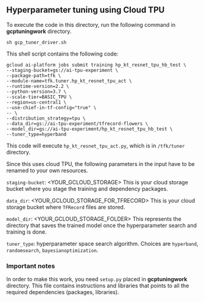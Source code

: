 ## Hyperparameter tuning using Cloud TPU

To execute the code in this directory, run the following command in **gcptuningwork** directory.

```console
sh gcp_tuner_driver.sh
```

This shell script contains the following code:

```console
gcloud ai-platform jobs submit training hp_kt_resnet_tpu_hb_test \
--staging-bucket=gs://ai-tpu-experiment \
--package-path=tfk \
--module-name=tfk.tuner.hp_kt_resnet_tpu_act \
--runtime-version=2.2 \
--python-version=3.7 \
--scale-tier=BASIC_TPU \
--region=us-central1 \
--use-chief-in-tf-config="true" \
-- \
--distribution_strategy=tpu \
--data_dir=gs://ai-tpu-experiment/tfrecord-flowers \
--model_dir=gs://ai-tpu-experiment/hp_kt_resnet_tpu_hb_test \
--tuner_type=hyperband
```
This code will execute `hp_kt_resnet_tpu_act.py`, which is in `/tfk/tuner` directory.

Since this uses cloud TPU, the following parameters in the input have to be renamed to your own resources. 

`staging-bucket`: <YOUR_GCLOUD_STORAGE> This is your cloud storage bucket where you stage the training and dependency packages.

`data_dir`: <YOUR_GCLOUD_STORAGE_FOR_TFRECORD> This is your cloud storage bucket where `TFRecord` files are stored.

`model_dir`: <YOUR_GCLOUD_STORAGE_FOLDER> This represents the directory that saves the trained model once the hyperparameter search and training is done.

`tuner_type`: hyperparameter space search algorithm. Choices are `hyperband`, `randomsearch`, `bayesianoptimization`.


### Important notes
In order to make this work, you need `setup.py` placed in **gcptuningwork** directory. This file contains instructions and libraries that points to all the required dependencies (packages, libraries).
